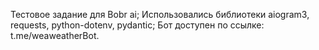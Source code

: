 Тестовое задание для Bobr ai;
Использовались библиотеки aiogram3, requests, python-dotenv, pydantic;
Бот доступен по ссылке: t.me/weaweatherBot.
